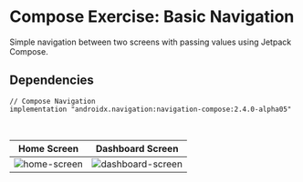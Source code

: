 # Compose Exercise: Basic Navigation
Simple navigation between two screens with passing values using Jetpack Compose.

## Dependencies
```
// Compose Navigation
implementation "androidx.navigation:navigation-compose:2.4.0-alpha05"
```

<br />

Home Screen | Dashboard Screen
:----: | :----:
![home-screen](https://user-images.githubusercontent.com/67064997/127823749-87a23b7b-ae8b-46a3-a883-a9b267e57381.png) | ![dashboard-screen](https://user-images.githubusercontent.com/67064997/127823753-36363485-9b20-4dbb-a436-996abe6b6a2c.png)
